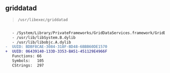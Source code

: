 ## griddatad

> `/usr/libexec/griddatad`

```diff

   - /System/Library/PrivateFrameworks/GridDataServices.framework/GridDataServices
   - /usr/lib/libSystem.B.dylib
   - /usr/lib/libobjc.A.dylib
-  UUID: BDBF8CAE-3084-318F-BD48-6BBB60DE1570
+  UUID: 06439140-133D-3353-BA51-451129E4966F
   Functions: 66
   Symbols:   105
   CStrings:  297

```
